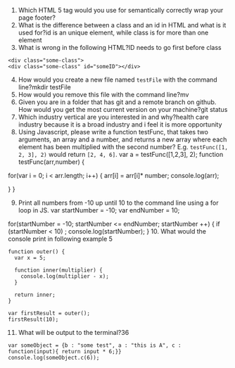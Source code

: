 1. Which HTML 5 tag would you use for semantically correctly wrap your page footer? <footer>
2. What is the difference between a class and an id in HTML and what is it used for?id is an unique element, while class is for more than one element
3. What is wrong in the following HTML?ID needs to go first before class
  ```
  <div class="some-class">
  <div class="some-class" id="someID"></div>
  ```
4. How would you create a new file named `testFile` with the command line?mkdir testFile
5. How would you remove this file with the command line?mv
6. Given you are in a folder that has git and a remote branch on github. How would you get the most current version on your machine?git status
7. Which industry vertical are you interested in and why?health care industry because it is a broad industry and i feel it is more opportunity
8. Using Javascript, please write a function testFunc, that takes two arguments, an array and a number, and returns a new array where each element has been multiplied with the second number? E.g. `testFunc([1, 2, 3], 2)` would return `[2, 4, 6]`.
var a = testFunc([1,2,3], 2);
function testFunc(arr,number) {

for(var i = 0; i < arr.length; i++) {
 arr[i] = arr[i]* number;
console.log(arr);
  
}
}

9. Print all numbers from -10 up until 10 to the command line using a for loop in JS.
var startNumber = -10;
var endNumber = 10;

for(startNumber = -10; startNumber <= endNumber; startNumber ++) {
if (startNumber < 10) ;
console.log(startNumber);
}
10. What would the console print in following example 5
```
function outer() {
  var x = 5;
  
  function inner(multiplier) {
    console.log(multiplier - x);
  }
  
  return inner;
}

var firstResult = outer();
firstResult(10);
```
11. What will be output to the terminal?36
```
var someObject = {b : "some test", a : "this is A", c : function(input){ return input * 6;}}
console.log(someObject.c(6));
```
